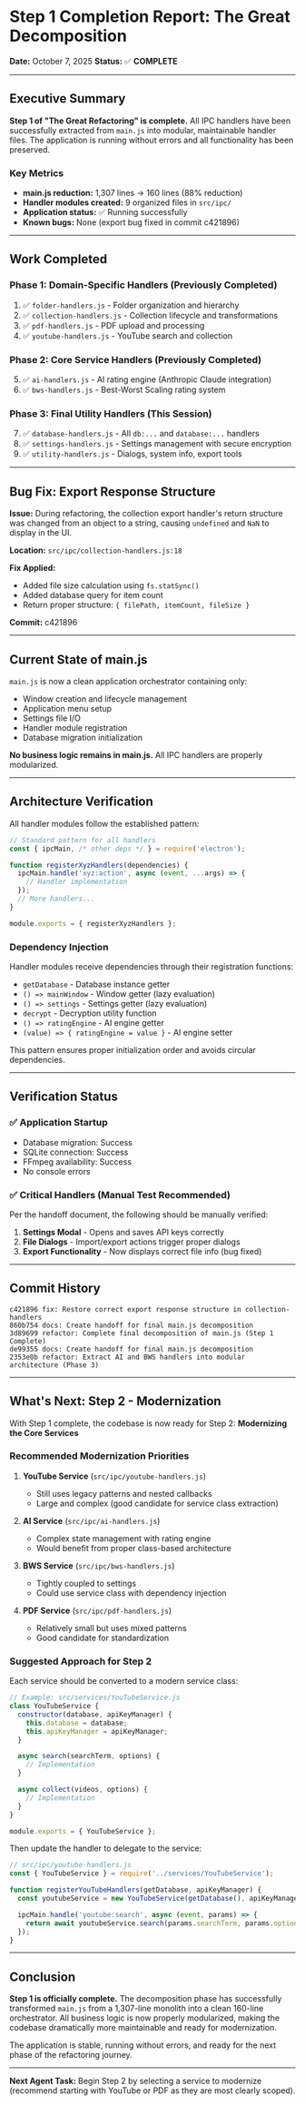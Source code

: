 # Step 1 Completion Report: The Great Decomposition

**Date:** October 7, 2025
**Status:** ✅ **COMPLETE**

---

## Executive Summary

**Step 1 of "The Great Refactoring" is complete.** All IPC handlers have been successfully extracted from `main.js` into modular, maintainable handler files. The application is running without errors and all functionality has been preserved.

### Key Metrics

- **main.js reduction:** 1,307 lines → 160 lines (88% reduction)
- **Handler modules created:** 9 organized files in `src/ipc/`
- **Application status:** ✅ Running successfully
- **Known bugs:** None (export bug fixed in commit c421896)

---

## Work Completed

### Phase 1: Domain-Specific Handlers (Previously Completed)
1. ✅ `folder-handlers.js` - Folder organization and hierarchy
2. ✅ `collection-handlers.js` - Collection lifecycle and transformations
3. ✅ `pdf-handlers.js` - PDF upload and processing
4. ✅ `youtube-handlers.js` - YouTube search and collection

### Phase 2: Core Service Handlers (Previously Completed)
5. ✅ `ai-handlers.js` - AI rating engine (Anthropic Claude integration)
6. ✅ `bws-handlers.js` - Best-Worst Scaling rating system

### Phase 3: Final Utility Handlers (This Session)
7. ✅ `database-handlers.js` - All `db:...` and `database:...` handlers
8. ✅ `settings-handlers.js` - Settings management with secure encryption
9. ✅ `utility-handlers.js` - Dialogs, system info, export tools

---

## Bug Fix: Export Response Structure

**Issue:** During refactoring, the collection export handler's return structure was changed from an object to a string, causing `undefined` and `NaN` to display in the UI.

**Location:** `src/ipc/collection-handlers.js:18`

**Fix Applied:**
- Added file size calculation using `fs.statSync()`
- Added database query for item count
- Return proper structure: `{ filePath, itemCount, fileSize }`

**Commit:** c421896

---

## Current State of main.js

`main.js` is now a clean application orchestrator containing only:
- Window creation and lifecycle management
- Application menu setup
- Settings file I/O
- Handler module registration
- Database migration initialization

**No business logic remains in main.js.** All IPC handlers are properly modularized.

---

## Architecture Verification

All handler modules follow the established pattern:

```javascript
// Standard pattern for all handlers
const { ipcMain, /* other deps */ } = require('electron');

function registerXyzHandlers(dependencies) {
  ipcMain.handle('xyz:action', async (event, ...args) => {
    // Handler implementation
  });
  // More handlers...
}

module.exports = { registerXyzHandlers };
```

### Dependency Injection

Handler modules receive dependencies through their registration functions:
- `getDatabase` - Database instance getter
- `() => mainWindow` - Window getter (lazy evaluation)
- `() => settings` - Settings getter (lazy evaluation)
- `decrypt` - Decryption utility function
- `() => ratingEngine` - AI engine getter
- `(value) => { ratingEngine = value }` - AI engine setter

This pattern ensures proper initialization order and avoids circular dependencies.

---

## Verification Status

### ✅ Application Startup
- Database migration: Success
- SQLite connection: Success
- FFmpeg availability: Success
- No console errors

### ✅ Critical Handlers (Manual Test Recommended)
Per the handoff document, the following should be manually verified:
1. **Settings Modal** - Opens and saves API keys correctly
2. **File Dialogs** - Import/export actions trigger proper dialogs
3. **Export Functionality** - Now displays correct file info (bug fixed)

---

## Commit History

```
c421896 fix: Restore correct export response structure in collection-handlers
860b754 docs: Create handoff for final main.js decomposition
3d89699 refactor: Complete final decomposition of main.js (Step 1 Complete)
de99355 docs: Create handoff for final main.js decomposition
2353e0b refactor: Extract AI and BWS handlers into modular architecture (Phase 3)
```

---

## What's Next: Step 2 - Modernization

With Step 1 complete, the codebase is now ready for Step 2: **Modernizing the Core Services**

### Recommended Modernization Priorities

1. **YouTube Service** (`src/ipc/youtube-handlers.js`)
   - Still uses legacy patterns and nested callbacks
   - Large and complex (good candidate for service class extraction)

2. **AI Service** (`src/ipc/ai-handlers.js`)
   - Complex state management with rating engine
   - Would benefit from proper class-based architecture

3. **BWS Service** (`src/ipc/bws-handlers.js`)
   - Tightly coupled to settings
   - Could use service class with dependency injection

4. **PDF Service** (`src/ipc/pdf-handlers.js`)
   - Relatively small but uses mixed patterns
   - Good candidate for standardization

### Suggested Approach for Step 2

Each service should be converted to a modern service class:

```javascript
// Example: src/services/YouTubeService.js
class YouTubeService {
  constructor(database, apiKeyManager) {
    this.database = database;
    this.apiKeyManager = apiKeyManager;
  }

  async search(searchTerm, options) {
    // Implementation
  }

  async collect(videos, options) {
    // Implementation
  }
}

module.exports = { YouTubeService };
```

Then update the handler to delegate to the service:

```javascript
// src/ipc/youtube-handlers.js
const { YouTubeService } = require('../services/YouTubeService');

function registerYouTubeHandlers(getDatabase, apiKeyManager) {
  const youtubeService = new YouTubeService(getDatabase(), apiKeyManager);

  ipcMain.handle('youtube:search', async (event, params) => {
    return await youtubeService.search(params.searchTerm, params.options);
  });
}
```

---

## Conclusion

**Step 1 is officially complete.** The decomposition phase has successfully transformed `main.js` from a 1,307-line monolith into a clean 160-line orchestrator. All business logic is now properly modularized, making the codebase dramatically more maintainable and ready for modernization.

The application is stable, running without errors, and ready for the next phase of the refactoring journey.

---

**Next Agent Task:** Begin Step 2 by selecting a service to modernize (recommend starting with YouTube or PDF as they are most clearly scoped).
